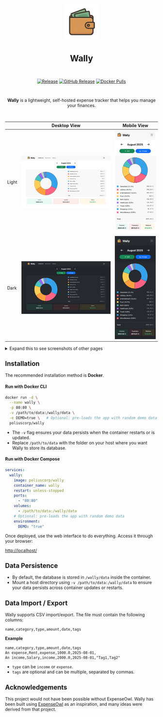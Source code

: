 <p align="center">
<img src="/web/assets/wally.png" alt="Wally Logo" width="120" height="120" /><br>
</p>

<h1 align="center">Wally</h1><br>

<p align="center">
<a href="https://github.com/polius/Wally/actions/workflows/release.yml"><img src="https://github.com/polius/Wally/actions/workflows/release.yml/badge.svg" alt="Release"></a>&nbsp;<a href="https://github.com/polius/Wally/releases"><img alt="GitHub Release" src="https://img.shields.io/github/v/release/polius/Wally"></a>&nbsp;<a href="https://hub.docker.com/r/poliuscorp/wally"><img alt="Docker Pulls" src="https://img.shields.io/docker/pulls/poliuscorp/wally"></a>
</p>

<br>

<p align="center">
<b>Wally</b> is a lightweight, self-hosted expense tracker that helps you manage your finances.
</p>

<br>

| | Desktop View | Mobile View |
| --- | --- | --- |
| Light | <img src="/assets/dashboards-light.png" alt="Dashboards Light" /> | <img src="/assets/dashboards-light-mobile.png" alt="Dashboards Light Mobile" /> |
| Dark | <img src="/assets/dashboards-dark.png" alt="Dashboards Dark" /> | <img src="/assets/dashboards-dark-mobile.png" alt="Dashboards Dark Mobile" /> |

<details>
<summary>Expand this to see screenshots of other pages</summary>

| | Desktop View | Mobile View |
| --- | --- | --- |
| Transactions Light | <img src="/assets/transactions-light.png" alt="Transactions Light" /> | <img src="/assets/transactions-light-mobile.png" alt="Transactions Light Mobile " /> |
| Transactions Dark | <img src="/assets/transactions-dark.png" alt="Transactions Dark" /> | <img src="/assets/transactions-dark-mobile.png" alt="Transactions Dark Mobile" /> |
| Settings Light | <img src="/assets/settings-light.png" alt="Settings Light" /> | <img src="/assets/settings-light-mobile.png" alt="Settings Light Mobile" /> |
| Settings Dark | <img src="/assets/settings-dark.png" alt="Settings Dark" /> | <img src="/assets/settings-dark-mobile.png" alt="Settings Dark Mobile" /> |
| Login Light | <img src="/assets/login-light.png" alt="Login Light" /> | <img src="/assets/login-light-mobile.png" alt="Login Light Mobile" /> |
| Login Dark | <img src="/assets/login-dark.png" alt="Login Dark" /> | <img src="/assets/login-dark-mobile.png" alt="Login Dark Mobile" /> |

</details>

## Installation

The recommended installation method is **Docker**.  

#### Run with Docker CLI

```bash
docker run -d \
  --name wally \
  -p 80:80 \
  -v /path/to/data:/wally/data \
  -e DEMO=true \   # Optional: pre-loads the app with random demo data
  poliuscorp/wally
```

- The `-v` flag ensures your data persists when the container restarts or is updated.
- Replace `/path/to/data` with the folder on your host where you want Wally to store its database.

#### Run with Docker Compose

```yaml
services:
  wally:
    image: poliuscorp/wally
    container_name: wally
    restart: unless-stopped
    ports:
      - "80:80"
    volumes:
      - /path/to/data:/wally/data
    # Optional: pre-loads the app with random demo data
    environment:
      DEMO: "true"
```

Once deployed, use the web interface to do everything. Access it through your browser:

[http://localhost/](http://localhost/)

## Data Persistence

- By default, the database is stored in `/wally/data` inside the container.
- Mount a host directory using `-v /path/to/data:/wally/data` to ensure your data persists across container updates or restarts.

## Data Import / Export

Wally supports CSV import/export. The file must contain the following columns:

```
name,category,type,amount,date,tags
```

**Example**

```
name,category,type,amount,date,tags
An expense,Rent,expense,1000.0,2025-08-01,
An income,Salary,income,2000.0,2025-08-01,"Tag1,Tag2"
```

- `type` can be `income` or `expense`.
- `tags` are optional and can be multiple, separated by commas.

## Acknowledgements

This project would not have been possible without ExpenseOwl. Wally has been built using [ExpenseOwl](https://github.com/Tanq16/ExpenseOwl) as an inspiration, and many ideas were derived from that project.
